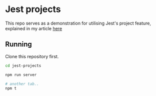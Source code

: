 # Jest projects

This repo serves as a demonstration for utilising Jest's project feature, explained in my article [here](https://homoly.me/posts/organizing-tests-with-jest-projects)

## Running

Clone this repository first.

```bash
cd jest-projects

npm run server

# another tab..
npm t
```
